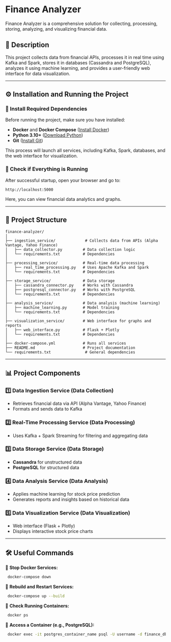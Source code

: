 # Finance Analyzer

Finance Analyzer is a comprehensive solution for collecting, processing, storing, analyzing, and visualizing financial data.

## 📌 Description

This project collects data from financial APIs, processes it in real time using Kafka and Spark, stores it in databases (Cassandra and PostgreSQL), analyzes it using machine learning, and provides a user-friendly web interface for data visualization.

---

## ⚙️ Installation and Running the Project

### 🔹 Install Required Dependencies

Before running the project, make sure you have installed:
- **Docker** and **Docker Compose** ([Install Docker](https://docs.docker.com/get-docker/))
- **Python 3.10+** ([Download Python](https://www.python.org/downloads/))
- **Git** ([Install Git](https://git-scm.com/downloads))


This process will launch all services, including Kafka, Spark, databases, and the web interface for visualization.

### 🔹 Check if Everything is Running
After successful startup, open your browser and go to:
```
http://localhost:5000
```
Here, you can view financial data analytics and graphs.

---

## 📂 Project Structure

```
finance-analyzer/
│
├── ingestion_service/             # Collects data from APIs (Alpha Vantage, Yahoo Finance)
│   ├── data_collector.py         # Data collection logic
│   └── requirements.txt          # Dependencies
│
├── processing_service/           # Real-time data processing
│   ├── real_time_processing.py   # Uses Apache Kafka and Spark
│   └── requirements.txt          # Dependencies
│
├── storage_service/              # Data storage
│   ├── cassandra_connector.py    # Works with Cassandra
│   ├── postgresql_connector.py   # Works with PostgreSQL
│   └── requirements.txt          # Dependencies
│
├── analysis_service/             # Data analysis (machine learning)
│   ├── machine_learning.py       # Model training
│   └── requirements.txt          # Dependencies
│
├── visualization_service/        # Web interface for graphs and reports
│   ├── web_interface.py          # Flask + Plotly
│   └── requirements.txt          # Dependencies
│
├── docker-compose.yml            # Runs all services
├── README.md                     # Project documentation
└── requirements.txt               # General dependencies
```

---

## 📊 Project Components

### 1️⃣ Data Ingestion Service (Data Collection)
- Retrieves financial data via API (Alpha Vantage, Yahoo Finance)
- Formats and sends data to Kafka

### 2️⃣ Real-Time Processing Service (Data Processing)
- Uses Kafka + Spark Streaming for filtering and aggregating data

### 3️⃣ Data Storage Service (Data Storage)
- **Cassandra** for unstructured data
- **PostgreSQL** for structured data

### 4️⃣ Data Analysis Service (Data Analysis)
- Applies machine learning for stock price prediction
- Generates reports and insights based on historical data

### 5️⃣ Data Visualization Service (Data Visualization)
- Web interface (Flask + Plotly)
- Displays interactive stock price charts

---

## 🛠 Useful Commands

📌 **Stop Docker Services:**
```bash
 docker-compose down
```

📌 **Rebuild and Restart Services:**
```bash
 docker-compose up --build
```

📌 **Check Running Containers:**
```bash
 docker ps
```

📌 **Access a Container (e.g., PostgreSQL):**
```bash
 docker exec -it postgres_container_name psql -U username -d finance_db
```


